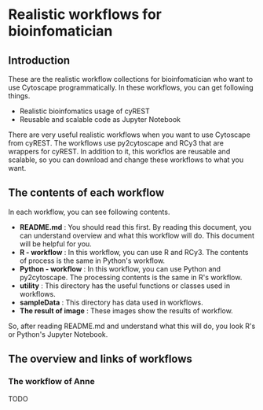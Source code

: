 # Realistic workflows for bioinfomatician

## Introduction

These are the realistic workflow collections for bioinfomatician who want to use Cytoscape programmatically. In these workflows, you can get following things.

* Realistic bioinfomatics usage of cyREST
* Reusable and scalable code as Jupyter Notebook

There are very useful realistic workflows when you want to use Cytoscape from cyREST. The workflows use py2cytoscape and RCy3 that are wrappers for cyREST. In addition to it, this workflos are reusable and scalable, so you can download and change these workflows to what you want.

## The contents of each workflow

In each workflow, you can see following contents.

* **README.md** : You should read this first. By reading this document, you can understand overview and what this workflow will do. This document will be helpful for you.
* **R - workflow** : In this workflow, you can use R and RCy3. The contents of process is the same in Python's workflow.
* **Python - workflow** : In this workflow, you can use Python and py2cytoscape. The processing contents is the same in R's workflow.
* **utility** : This directory has the useful functions or classes used in workflows.
* **sampleData** : This directory has data used in workflows.
* **The result of image** : These images show the results of workflow.

So, after reading README.md and understand what this will do, you look R's or Python's Jupyter Notebook.

## The overview and links of workflows

### The workflow of Anne

TODO
